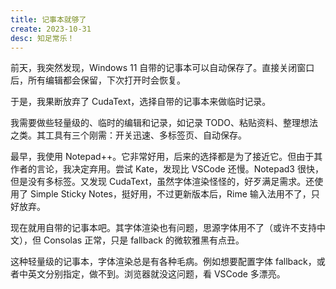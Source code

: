 ```yaml
---
title: 记事本就够了
create: 2023-10-31
desc: 知足常乐！
---
```


前天，我突然发现，Windows 11 自带的记事本可以自动保存了。直接关闭窗口后，所有编辑都会保留，下次打开时会恢复。

于是，我果断放弃了 CudaText，选择自带的记事本来做临时记录。

我需要做些轻量级的、临时的编辑和记录，如记录 TODO、粘贴资料、整理想法之类。其工具有三个刚需：开关迅速、多标签页、自动保存。

最早，我使用 Notepad++。它非常好用，后来的选择都是为了接近它。但由于其作者的言论，我决定弃用。尝试 Kate，发现比 VSCode 还慢。Notepad3 很快，但是没有多标签。又发现 CudaText，虽然字体渲染怪怪的，好歹满足需求。还使用了 Simple Sticky Notes，挺好用，不过更新版本后，Rime 输入法用不了，只好放弃。

现在就用自带的记事本吧。其字体渲染也有问题，思源字体用不了（或许不支持中文），但 Consolas 正常，只是 fallback 的微软雅黑有点丑。

这种轻量级的记事本，字体渲染总是有各种毛病。例如想要配置字体 fallback，或者中英文分别指定，做不到。浏览器就没这问题，看 VSCode 多漂亮。
